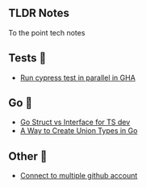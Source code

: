 ## TLDR Notes

To the point tech notes

## Tests 🧪

- [Run cypress test in parallel in GHA](./content/run_cypress_in_parallel.md)

## Go 🐐

- [Go Struct vs Interface for TS dev](./content/go_struct_vs_interface.md)
- [A Way to Create Union Types in Go](./content/go_union_types.md)

## Other 🦦

- [Connect to multiple github account](./content/connect_multiple_gh.md)
